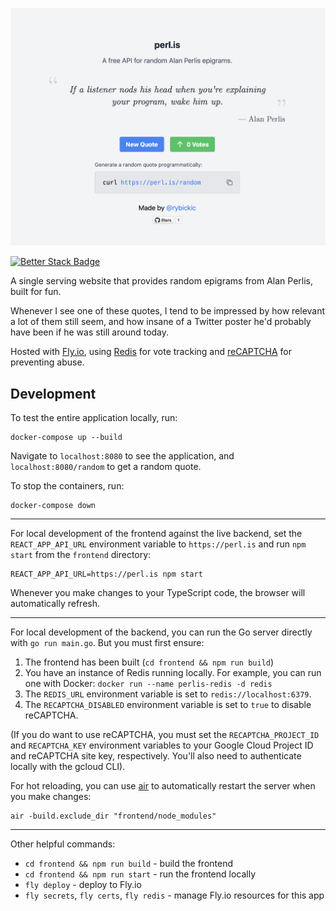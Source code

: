 [![](./screenshot.png)](https://perl.is)

[![Better Stack Badge](https://uptime.betterstack.com/status-badges/v1/monitor/1j5mg.svg)](https://uptime.betterstack.com/?utm_source=status_badge)

A single serving website that provides random epigrams from Alan Perlis, built for fun.

Whenever I see one of these quotes, I tend to be impressed by how relevant a lot of them still seem, and how insane of a Twitter poster he'd probably have been if he was still around today.

Hosted with [Fly.io](https://fly.io/), using [Redis](https://redis.io/) for vote tracking and [reCAPTCHA](https://www.google.com/recaptcha/about/) for preventing abuse.

## Development

To test the entire application locally, run:

```
docker-compose up --build
```

Navigate to `localhost:8080` to see the application, and `localhost:8080/random` to get a random quote.

To stop the containers, run:

```
docker-compose down
```

----

For local development of the frontend against the live backend, set the `REACT_APP_API_URL` environment variable to `https://perl.is` and run `npm start` from the `frontend` directory:

```
REACT_APP_API_URL=https://perl.is npm start
```

Whenever you make changes to your TypeScript code, the browser will automatically refresh.

----

For local development of the backend, you can run the Go server directly with `go run main.go`. But you must first ensure:

1. The frontend has been built (`cd frontend && npm run build`)
2. You have an instance of Redis running locally. For example, you can run one with Docker: `docker run --name perlis-redis -d redis`
3. The `REDIS_URL` environment variable is set to `redis://localhost:6379`.
4. The `RECAPTCHA_DISABLED` environment variable is set to `true` to disable reCAPTCHA.

(If you do want to use reCAPTCHA, you must set the `RECAPTCHA_PROJECT_ID` and `RECAPTCHA_KEY` environment variables to your Google Cloud Project ID and reCAPTCHA site key, respectively. You'll also need to authenticate locally with the gcloud CLI).

For hot reloading, you can use [air](https://github.com/air-verse/air) to automatically restart the server when you make changes:

```
air -build.exclude_dir "frontend/node_modules"
```

----

Other helpful commands:

* `cd frontend && npm run build` - build the frontend
* `cd frontend && npm run start` - run the frontend locally
* `fly deploy` - deploy to Fly.io
* `fly secrets`, `fly certs`, `fly redis` - manage Fly.io resources for this app
